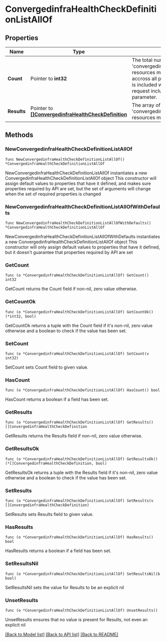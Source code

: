 # ConvergedinfraHealthCheckDefinitionListAllOf

## Properties

Name | Type | Description | Notes
------------ | ------------- | ------------- | -------------
**Count** | Pointer to **int32** | The total number of &#39;convergedinfra.HealthCheckDefinition&#39; resources matching the request, accross all pages. The &#39;Count&#39; attribute is included when the HTTP GET request includes the &#39;$inlinecount&#39; parameter. | [optional] 
**Results** | Pointer to [**[]ConvergedinfraHealthCheckDefinition**](ConvergedinfraHealthCheckDefinition.md) | The array of &#39;convergedinfra.HealthCheckDefinition&#39; resources matching the request. | [optional] 

## Methods

### NewConvergedinfraHealthCheckDefinitionListAllOf

`func NewConvergedinfraHealthCheckDefinitionListAllOf() *ConvergedinfraHealthCheckDefinitionListAllOf`

NewConvergedinfraHealthCheckDefinitionListAllOf instantiates a new ConvergedinfraHealthCheckDefinitionListAllOf object
This constructor will assign default values to properties that have it defined,
and makes sure properties required by API are set, but the set of arguments
will change when the set of required properties is changed

### NewConvergedinfraHealthCheckDefinitionListAllOfWithDefaults

`func NewConvergedinfraHealthCheckDefinitionListAllOfWithDefaults() *ConvergedinfraHealthCheckDefinitionListAllOf`

NewConvergedinfraHealthCheckDefinitionListAllOfWithDefaults instantiates a new ConvergedinfraHealthCheckDefinitionListAllOf object
This constructor will only assign default values to properties that have it defined,
but it doesn't guarantee that properties required by API are set

### GetCount

`func (o *ConvergedinfraHealthCheckDefinitionListAllOf) GetCount() int32`

GetCount returns the Count field if non-nil, zero value otherwise.

### GetCountOk

`func (o *ConvergedinfraHealthCheckDefinitionListAllOf) GetCountOk() (*int32, bool)`

GetCountOk returns a tuple with the Count field if it's non-nil, zero value otherwise
and a boolean to check if the value has been set.

### SetCount

`func (o *ConvergedinfraHealthCheckDefinitionListAllOf) SetCount(v int32)`

SetCount sets Count field to given value.

### HasCount

`func (o *ConvergedinfraHealthCheckDefinitionListAllOf) HasCount() bool`

HasCount returns a boolean if a field has been set.

### GetResults

`func (o *ConvergedinfraHealthCheckDefinitionListAllOf) GetResults() []ConvergedinfraHealthCheckDefinition`

GetResults returns the Results field if non-nil, zero value otherwise.

### GetResultsOk

`func (o *ConvergedinfraHealthCheckDefinitionListAllOf) GetResultsOk() (*[]ConvergedinfraHealthCheckDefinition, bool)`

GetResultsOk returns a tuple with the Results field if it's non-nil, zero value otherwise
and a boolean to check if the value has been set.

### SetResults

`func (o *ConvergedinfraHealthCheckDefinitionListAllOf) SetResults(v []ConvergedinfraHealthCheckDefinition)`

SetResults sets Results field to given value.

### HasResults

`func (o *ConvergedinfraHealthCheckDefinitionListAllOf) HasResults() bool`

HasResults returns a boolean if a field has been set.

### SetResultsNil

`func (o *ConvergedinfraHealthCheckDefinitionListAllOf) SetResultsNil(b bool)`

 SetResultsNil sets the value for Results to be an explicit nil

### UnsetResults
`func (o *ConvergedinfraHealthCheckDefinitionListAllOf) UnsetResults()`

UnsetResults ensures that no value is present for Results, not even an explicit nil

[[Back to Model list]](../README.md#documentation-for-models) [[Back to API list]](../README.md#documentation-for-api-endpoints) [[Back to README]](../README.md)


